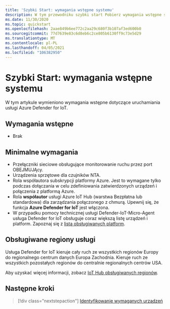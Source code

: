 ```yaml
---
title: 'Szybki Start: wymagania wstępne systemu'
description: W tym przewodniku szybki start Pobierz wymagania wstępne systemu wymagane do uruchomienia usługi Azure Defender for IoT.
ms.date: 11/30/2020
ms.topic: quickstart
ms.openlocfilehash: 2aae849b6ee772c2aa29c680f3b107af3ed600b0
ms.sourcegitcommit: 77d7639e83c6d8eb6c2ce805b6130ff9c73e5d29
ms.translationtype: MT
ms.contentlocale: pl-PL
ms.lasthandoff: 04/05/2021
ms.locfileid: "106382950"
---
```

# <a name="quickstart-system-prerequisites"></a>Szybki Start: wymagania wstępne systemu

W tym artykule wymieniono wymagania wstępne dotyczące uruchamiania usługi Azure Defender for IoT.

## <a name="prerequisites"></a>Wymagania wstępne

- Brak

## <a name="minimum-requirements"></a>Minimalne wymagania

- Przełączniki sieciowe obsługujące monitorowanie ruchu przez port OBEJMUJĄcy.
- Urządzenia sprzętowe dla czujników NTA.
- Rola współautora subskrypcji platformy Azure. Jest to wymagane tylko podczas dołączania w celu zdefiniowania zatwierdzonych urządzeń i połączenia z platformą Azure.
- Rola **współautor** usługi Azure IoT Hub (warstwa Bezpłatna lub standardowa) dla zarządzania połączonego z chmurą. Upewnij się, że funkcja **Azure Defender for IoT** jest włączona.
- W przypadku pomocy technicznej usługi Defender-IoT-Micro-Agent usługa Defender for IoT obsługuje coraz większą listę urządzeń i platform. Zapoznaj się z [listą obsługiwanych platform](how-to-deploy-agent.md).

## <a name="supported-service-regions"></a>Obsługiwane regiony usługi

Usługa Defender for IoT kieruje cały ruch ze wszystkich regionów Europy do regionalnego centrum danych Europa Zachodnia. Kieruje ruch ze wszystkich pozostałych regionów do centralnie regionalnych centrów USA.

Aby uzyskać więcej informacji, zobacz [IoT Hub obsługiwanych regionów](https://azure.microsoft.com/global-infrastructure/services/?products=iot-hub).

## <a name="next-steps"></a>Następne kroki

> [!div class="nextstepaction"]
> [Identyfikowanie wymaganych urządzeń](how-to-identify-required-appliances.md)
